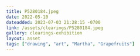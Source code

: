 ```yaml
---
title: P5280184.jpeg
date: 2022-05-10
dateadded: 2023-07-03 21:28:15 -0700
link: /assets/clearings/P5280184.jpeg
gallery: clearings-exhibition
layout: asset
tags: ["drawing", "art", "Martha", "Grapefruits"]
--- 
```

